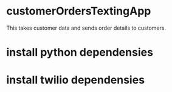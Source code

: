 # customerOrdersTextingApp
This takes customer data and sends order details to customers.

# install python dependensies

# install twilio dependensies
